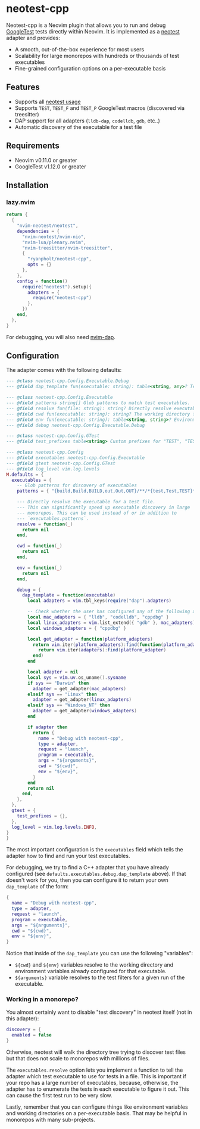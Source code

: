 # neotest-cpp

Neotest-cpp is a Neovim plugin that allows you to run and debug [GoogleTest](https://github.com/google/googletest) tests directly within Neovim.
It is implemented as a [neotest](https://github.com/nvim-neotest/neotest) adapter and provides:

* A smooth, out-of-the-box experience for most users
* Scalability for large monorepos with hundreds or thousands of test executables
* Fine-grained configuration options on a per-executable basis


## Features

* Supports all [neotest usage](https://github.com/nvim-neotest/neotest#usage) 
* Supports `TEST`, `TEST_F` and `TEST_P` GoogleTest macros (discovered via treesitter)
* DAP support for all adapters (`lldb-dap`, `codelldb`, `gdb`, etc..)
* Automatic discovery of the executable for a test file

## Requirements

* Neovim v0.11.0 or greater
* GoogleTest v1.12.0 or greater

## Installation

### lazy.nvim

```lua
return {
  {
    "nvim-neotest/neotest",
    dependencies = {
      "nvim-neotest/nvim-nio",
      "nvim-lua/plenary.nvim",
      "nvim-treesitter/nvim-treesitter",
      { 
        "ryanpholt/neotest-cpp",
        opts = {}
      },
    },
    config = function()
      require("neotest").setup({
        adapters = {
          require("neotest-cpp")
        },
      })
    end,
  },
}
```

For debugging, you will also need [nvim-dap](https://github.com/mfussenegger/nvim-dap).

## Configuration

The adapter comes with the following defaults:

```lua
--- @class neotest-cpp.Config.Executable.Debug
--- @field dap_template fun(executable: string): table<string, any>? Template for dap config

--- @class neotest-cpp.Config.Executable
--- @field patterns string[] Glob patterns to match test executables.
--- @field resolve fun(file: string): string? Directly resolve executable for a test file
--- @field cwd fun(executable: string): string? The working directory for the executable
--- @field env fun(executable: string): table<string, string>? Environment variables for the executable
--- @field debug neotest-cpp.Config.Executable.Debug

--- @class neotest-cpp.Config.GTest
--- @field test_prefixes table<string> Custom prefixes for "TEST", "TEST_P" and "TEST_F". Needed to parse tests if your code has wrappers around the gtest macros.

--- @class neotest-cpp.Config
--- @field executables neotest-cpp.Config.Executable
--- @field gtest neotest-cpp.Config.GTest
--- @field log_level vim.log.levels
M.defaults = {
  executables = {
    -- Glob patterns for discovery of executables
    patterns = { "{build,Build,BUILD,out,Out,OUT}/**/*{test,Test,TEST}*" },

    --- Directly resolve the executable for a test file.
    --- This can significantly speed up executable discovery in large
    --- monorepos. This can be used instead of or in addition to
    --- `executables.patterns`.
    resolve = function(_)
      return nil
    end,

    cwd = function(_)
      return nil
    end,

    env = function(_)
      return nil
    end,

    debug = {
      dap_template = function(executable)
        local adapters = vim.tbl_keys(require("dap").adapters)

        -- Check whether the user has configured any of the following adapters.
        local mac_adapters = { "lldb", "codelldb", "cppdbg" }
        local linux_adapters = vim.list_extend({ "gdb" }, mac_adapters)
        local windows_adapters = { "cppdbg" }

        local get_adapter = function(platform_adapters)
          return vim.iter(platform_adapters):find(function(platform_adapter)
            return vim.iter(adapters):find(platform_adapter)
          end)
        end

        local adapter = nil
        local sys = vim.uv.os_uname().sysname
        if sys == "Darwin" then
          adapter = get_adapter(mac_adapters)
        elseif sys == "Linux" then
          adapter = get_adapter(linux_adapters)
        elseif sys == "Windows_NT" then
          adapter = get_adapter(windows_adapters)
        end

        if adapter then
          return {
            name = "Debug with neotest-cpp",
            type = adapter,
            request = "launch",
            program = executable,
            args = "${arguments}",
            cwd = "${cwd}",
            env = "${env}",
          }
        end
        return nil
      end,
    },
  },
  gtest = {
    test_prefixes = {},
  },
  log_level = vim.log.levels.INFO,
}
}
```

The most important configuration is the `executables` field which tells the adapter how to find and run your test
executables.

For debugging, we try to find a C++ adapter that you have already configured (see 
`defaults.executables.debug.dap_template` above). If that doesn't work for you, then you can configure it to return
your own `dap_template` of the form:

```lua
{
  name = "Debug with neotest-cpp",
  type = adapter,
  request = "launch",
  program = executable,
  args = "${arguments}",
  cwd = "${cwd}",
  env = "${env}",
}
```

Notice that inside of the `dap_template` you can use the following "variables":

* `${cwd}` and `${env}` variables resolve to the working directory and environment variables already configured for that 
executable.
* `${arguments}` variable resolves to the test filters for a given run of the executable.

### Working in a monorepo?

You almost certainly want to disable "test discovery" in neotest itself (not in this adapter):

```lua
discovery = {
  enabled = false
}
```

Otherwise, neotest will walk the directory tree trying to discover test files but that does not scale to monorepos
with millions of files.

The `executables.resolve` option lets you implement a function to tell the adapter which test executable to
use for tests in a file. This is important if your repo has a large number of executables, because, otherwise, the 
adapter has to enumerate the tests in each executable to figure it out. This can cause the first test run to be very 
slow.

Lastly, remember that you can configure things like environment variables and working directories on a per-executable
basis. That may be helpful in monorepos with many sub-projects.
